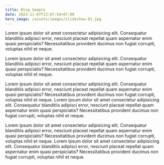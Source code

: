 ```yaml
---
title: Blog Sample
date: 2023-11-07T13:07:54+07:00
hero_image: /assets/images/slideshow-01.jpg
---
```

Lorem ipsum dolor sit amet consectetur adipisicing elit. Consequatur blanditiis adipisci error, nesciunt placeat repellat quam aspernatur enim quasi perspiciatis? Necessitatibus provident ducimus non fugiat corrupti, voluptas nihil et neque.

Lorem ipsum dolor sit amet consectetur adipisicing elit. Consequatur blanditiis adipisci error, nesciunt placeat repellat quam aspernatur enim quasi perspiciatis? Necessitatibus provident ducimus non fugiat corrupti, voluptas nihil et neque.

Lorem ipsum dolor sit amet consectetur adipisicing elit. Consequatur blanditiis adipisci error, nesciunt placeat repellat quam aspernatur enim quasi perspiciatis? Necessitatibus provident ducimus non fugiat corrupti, voluptas nihil et neque.
Lorem ipsum dolor sit amet consectetur adipisicing elit. Consequatur blanditiis adipisci error, nesciunt placeat repellat quam aspernatur enim quasi perspiciatis? Necessitatibus provident ducimus non fugiat corrupti, voluptas nihil et neque.

Lorem ipsum dolor sit amet consectetur adipisicing elit. Consequatur blanditiis adipisci error, nesciunt placeat repellat quam aspernatur enim quasi perspiciatis? Necessitatibus provident ducimus non fugiat corrupti, voluptas nihil et neque.
Lorem ipsum dolor sit amet consectetur adipisicing elit. Consequatur blanditiis adipisci error, nesciunt placeat repellat quam aspernatur enim quasi perspiciatis? Necessitatibus provident ducimus non fugiat corrupti, voluptas nihil et neque.